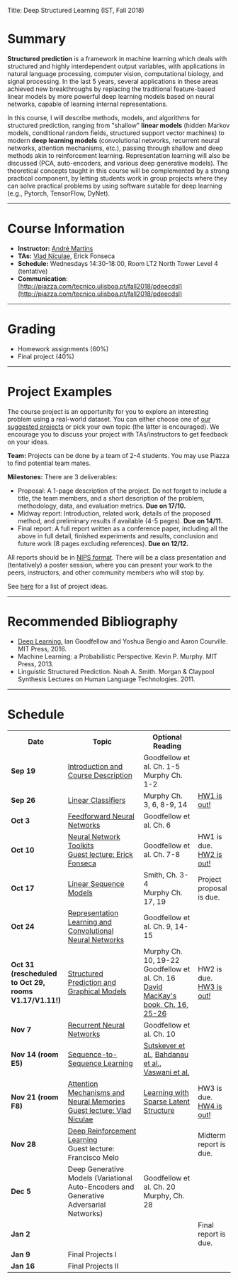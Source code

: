 Title: Deep Structured Learning (IST, Fall 2018)

# Summary

**Structured prediction** is a framework in machine learning which deals with structured and highly interdependent output variables, with applications in natural language processing, computer vision, computational biology, and signal processing.
In the last 5 years, several applications in these areas achieved new breakthroughs by replacing the traditional feature-based linear models by more powerful deep learning models based on neural networks, capable of learning internal representations.

In this course, I will describe methods, models, and algorithms for structured prediction, ranging from "shallow" **linear models** (hidden Markov models, conditional random fields, structured support vector machines) to modern **deep learning models** (convolutional networks, recurrent neural networks, attention mechanisms, etc.), passing through shallow and deep methods akin to reinforcement learning. Representation learning will also be discussed (PCA, auto-encoders, and various deep generative models).
The theoretical concepts taught in this course will be complemented by a strong practical component, by letting students work in group projects where they can solve practical problems by using software suitable for deep learning (e.g., Pytorch, TensorFlow, DyNet).

---

# Course Information

- **Instructor:** [André Martins](http://andre-martins.github.io)
- **TAs:** [Vlad Niculae](http://vene.ro/), Erick Fonseca
- **Schedule:** Wednesdays 14:30-18:00, Room LT2 North Tower Level 4 (tentative)
- **Communication**: [http://piazza.com/tecnico.ulisboa.pt/fall2018/pdeecdsl](http://piazza.com/tecnico.ulisboa.pt/fall2018/pdeecdsl)

---

# Grading

- Homework assignments (60%)
- Final project (40%)

---

# Project Examples

The course project is an opportunity for you to explore an interesting problem using a real-world dataset. You can either choose one of [our suggested projects](/pages/project-examples-for-deep-structured-learning-fall-2018.html) or pick your own topic (the latter is encouraged). We encourage you to discuss your project with TAs/instructors to get feedback on your ideas.

**Team:** Projects can be done by a team of 2-4 students. You may use Piazza to find potential team mates.

**Milestones:** There are 3 deliverables:

- Proposal: A 1-page description of the project. Do not forget to include a title, the team members, and a short description of the problem, methodology, data, and evaluation metrics. **Due on 17/10.**
- Midway report: Introduction, related work, details of the proposed method, and preliminary results if available (4-5 pages). **Due on 14/11.**
- Final report: A full report written as a conference paper, including all the above in full detail, finished experiments and results, conclusion and future work (8 pages excluding references). **Due on 12/12.**

All reports should be in [NIPS format](https://nips.cc/Conferences/2018/PaperInformation/StyleFiles). There will be a class presentation and (tentatively) a poster session, where you can present your work to the peers, instructors, and other community members who will stop by.

See [here](/pages/project-examples-for-deep-structured-learning-fall-2018.html) for a list of project ideas.

---

# Recommended Bibliography

- [Deep Learning.](http://www.deeplearningbook.org) Ian Goodfellow and Yoshua Bengio and Aaron Courville. MIT Press, 2016.
- Machine Learning: a Probabilistic Perspective. Kevin P. Murphy. MIT Press, 2013.
- Linguistic Structured Prediction. Noah A. Smith. Morgan & Claypool Synthesis Lectures on Human Language Technologies. 2011.

---

# Schedule

<table class="table table-condensed table-bordered table-hover">
<colgroup>
  <col span="1" style="width: 10%;">
  <col span="1" style="width: 45%;">
  <col span="1" style="width: 30%;">
  <col span="1" style="width: 15%;">
</colgroup>

<tr>
<th>Date</th>
<th>Topic</th>
<th>Optional Reading</th>
<th></th>
</tr>

<tr>
<td><b>Sep 19</b></td>
<td>
<a href="../docs/dsl2018/lecture_01.pdf">Introduction and Course Description</a>
</td>
<td>
<!--a href="http://lxmls.it.pt/2018/Figueiredo_LxMLS2018.pdf">Mário Figueiredo's LxMLS intro lecture</a><br/>
<a href="https://github.com/luispedro/talk-python-intro">Luis Pedro Coelho's intro to Python</a><br/-->
Goodfellow et al. Ch. 1-5<br/>
Murphy Ch. 1-2
</td>
<td></td>
</tr>

<tr>
<td><b>Sep 26</b></td>
<td><a href="../docs/dsl2018/lecture_02.pdf">Linear Classifiers</a></td>
<td>
Murphy Ch. 3, 6, 8-9, 14
</td>
<td>
<a href=../docs/dsl2018/homework1.pdf>HW1 is out!</a>
</td>
</tr>

<tr>
<td><b>Oct 3</b></td>
<td><a href="../docs/dsl2018/lecture_03.pdf">Feedforward Neural Networks</a></td>
<td>
Goodfellow et al. Ch. 6
</td>
<td></td>
</tr>

<tr>
<td><b>Oct 10</b></td>
<td>
<a href="../docs/dsl2018/lecture_04.pdf">Neural Network Toolkits</a><br/>
<a href="https://github.com/erickrf/pytorch-lecture">Guest lecture: Erick Fonseca</a>
</td>
<td>
Goodfellow et al. Ch. 7-8
</td>
<td>
HW1 is due.<br/>
<a href=../docs/dsl2018/homework2.pdf>HW2 is out!</a>
</td>
</tr>

<tr>
<td><b>Oct 17</b></td>
<td>
<a href="../docs/dsl2018/lecture_05.pdf">Linear Sequence Models</a>
</td>
<td>
Smith, Ch. 3-4<br/>
Murphy Ch. 17, 19
</td>
<td>Project proposal is due.</td>
</tr>

<tr>
<td><b>Oct 24</b></td>
<td>
<a href="../docs/dsl2018/lecture_06.pdf">Representation Learning and Convolutional Neural Networks</a>
</td>
<td>
Goodfellow et al. Ch. 9, 14-15
</td>
<td></td>
</tr>

<tr>
<td><b>Oct 31 (rescheduled to Oct 29, rooms V1.17/V1.11!)</b></td>
<td>
<a href="../docs/dsl2018/lecture_07.pdf">Structured Prediction and Graphical Models</a>
</td>
<td>
Murphy Ch. 10, 19-22<br/>
Goodfellow et al. Ch. 16<br/>
<a href="http://www.inference.org.uk/itprnn/book.pdf">David MacKay's book, Ch. 16, 25-26</a>
</td>
<td>
HW2 is due.<br/>
<a href=../docs/dsl2018/homework3.pdf>HW3 is out!</a>
</td>
</tr>

<tr>
<td><b>Nov 7</b></td>
<td>
<a href="../docs/dsl2018/lecture_08.pdf">Recurrent Neural Networks</a>
</td>
<td>
Goodfellow et al. Ch. 10
</td>
<td></td>
</tr>

<tr>
<td><b>Nov 14 (room E5)</b></td>
<td>
<a href="../docs/dsl2018/lecture_09.pdf">Sequence-to-Sequence Learning</a>
</td>
<td>
<a href="https://papers.nips.cc/paper/5346-sequence-to-sequence-learning-with-neural-networks.pdf">Sutskever et al.</a>, 
<a href="https://arxiv.org/pdf/1409.0473.pdf">Bahdanau et al.</a>,
<a href="https://papers.nips.cc/paper/7181-attention-is-all-you-need.pdf">Vaswani et al.</a>
</td>
<td></td>
</tr>

<tr>
<td><b>Nov 21 (room F8)</b></td>
<td>
<a href="../docs/dsl2018/lecture_10.pdf">Attention Mechanisms and Neural Memories</a><br/>
<a href="../docs/dsl2018/attention.pdf">Guest lecture: Vlad Niculae</a>
</td>
<td>
<a href="https://vene.ro/talks/18-sparsemap-amsterdam.pdf">Learning with Sparse Latent Structure</a>
</td>
<td>HW3 is due.<br/>
<a href=../docs/dsl2018/homework4.pdf>HW4 is out!</a>
</td>
</tr>

<tr>
<td><b>Nov 28</b></td>
<td>
<a href="../docs/dsl2018/DeepRL.pdf">Deep Reinforcement Learning</a><br/>
Guest lecture: Francisco Melo
</td>
<td>
</td>
<td>
Midterm report is due.
</td>
</tr>

<tr>
<td><b>Dec 5</b></td>
<td>Deep Generative Models (Variational Auto-Encoders and Generative Adversarial Networks)</td>
<td>
Goodfellow et al. Ch. 20<br/>
Murphy, Ch. 28
</td>
<td></td>
</tr>

<tr>
<td><b>Jan 2</b></td>
<td></td>
<td>
</td>
<td>
Final report is due.
</td>
</tr>

<tr>
<td><b>Jan 9</b></td>
<td>Final Projects I</td>
<td>
</td>
<td></td>
</tr>

<tr>
<td><b>Jan 16</b></td>
<td>Final Projects II</td>
<td>
</td>
<td></td>
</tr>


</table>
